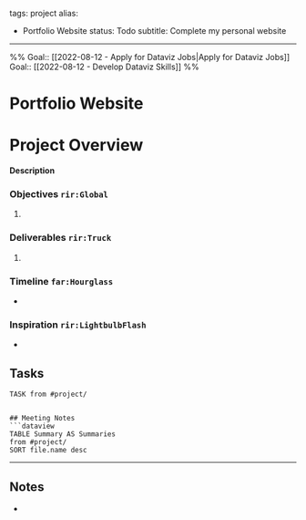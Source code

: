 
tags: project
alias:
  - Portfolio Website
status: Todo
subtitle: Complete my personal website
---
%%
Goal:: [[2022-08-12 - Apply for Dataviz Jobs|Apply for Dataviz Jobs]]
Goal:: [[2022-08-12 - Develop Dataviz Skills]]
%%

# Portfolio Website

# Project Overview
**Description**

### Objectives `rir:Global`
1. 

### Deliverables `rir:Truck`
1. 

### Timeline `far:Hourglass`
- 

### Inspiration `rir:LightbulbFlash`
- 


## Tasks 
```
TASK from #project/


## Meeting Notes 
```dataview
TABLE Summary AS Summaries
from #project/
SORT file.name desc
```
--- 
## Notes 
- 
